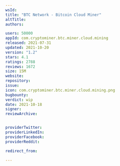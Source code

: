 ```yaml
---
wsId: 
title: "BTC Network - Bitcoin Cloud Miner"
altTitle: 
authors:

users: 50000
appId: com.cryptominer.btc.miner.cloud.mining
released: 2021-07-31
updated: 2021-10-20
version: "1.2"
stars: 4.1
ratings: 2788
reviews: 1672
size: 15M
website: 
repository: 
issue: 
icon: com.cryptominer.btc.miner.cloud.mining.png
bugbounty: 
verdict: wip
date: 2021-10-18
signer: 
reviewArchive:


providerTwitter: 
providerLinkedIn: 
providerFacebook: 
providerReddit: 

redirect_from:

---
```



